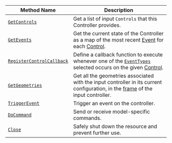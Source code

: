 <!-- prettier-ignore -->
Method Name | Description
----------- | -----------
[`GetControls`](/platform/build/configure/components/input-controller/#getcontrols) | Get a list of input `Controls` that this Controller provides.
[`GetEvents`](/platform/build/configure/components/input-controller/#getevents) | Get the current state of the Controller as a map of the most recent [Event](/platform/build/configure/components/input-controller/#event-object) for each [Control](/platform/build/configure/components/input-controller/#control-field).
[`RegisterControlCallback`](/platform/build/configure/components/input-controller/#registercontrolcallback) | Define a callback function to execute whenever one of the [`EventTypes`](/platform/build/configure/components/input-controller/#eventtype-field) selected occurs on the given [Control](/platform/build/configure/components/input-controller/#control-field).
[`GetGeometries`](/platform/build/configure/components/input-controller/#getgeometries) | Get all the geometries associated with the input controller in its current configuration, in the [frame](/platform/build/configure/services/frame-system/) of the input controller.
[`TriggerEvent`](/platform/build/configure/components/input-controller/#triggerevent) | Trigger an event on the controller.
[`DoCommand`](/platform/build/configure/components/input-controller/#docommand) | Send or receive model-specific commands.
[`Close`](/platform/build/configure/components/input-controller/#close) | Safely shut down the resource and prevent further use.
